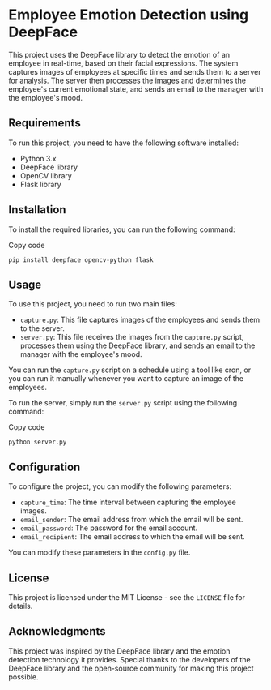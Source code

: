 
# Employee Emotion Detection using DeepFace

This project uses the DeepFace library to detect the emotion of an employee in real-time, based on their facial expressions. The system captures images of employees at specific times and sends them to a server for analysis. The server then processes the images and determines the employee's current emotional state, and sends an email to the manager with the employee's mood.

## Requirements

To run this project, you need to have the following software installed:

-   Python 3.x
-   DeepFace library
-   OpenCV library
-   Flask library

## Installation

To install the required libraries, you can run the following command:

Copy code

`pip install deepface opencv-python flask` 

## Usage

To use this project, you need to run two main files:

-   `capture.py`: This file captures images of the employees and sends them to the server.
-   `server.py`: This file receives the images from the `capture.py` script, processes them using the DeepFace library, and sends an email to the manager with the employee's mood.

You can run the `capture.py` script on a schedule using a tool like cron, or you can run it manually whenever you want to capture an image of the employees.

To run the server, simply run the `server.py` script using the following command:

Copy code

`python server.py` 

## Configuration

To configure the project, you can modify the following parameters:

-   `capture_time`: The time interval between capturing the employee images.
-   `email_sender`: The email address from which the email will be sent.
-   `email_password`: The password for the email account.
-   `email_recipient`: The email address to which the email will be sent.

You can modify these parameters in the `config.py` file.

## License

This project is licensed under the MIT License - see the `LICENSE` file for details.

## Acknowledgments

This project was inspired by the DeepFace library and the emotion detection technology it provides. Special thanks to the developers of the DeepFace library and the open-source community for making this project possible.

